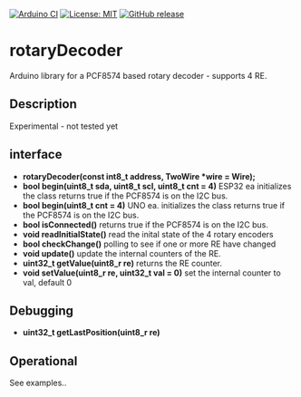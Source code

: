 
[![Arduino CI](https://github.com/RobTillaart/rotaryDecoder/workflows/Arduino%20CI/badge.svg)](https://github.com/marketplace/actions/arduino_ci)
[![License: MIT](https://img.shields.io/badge/license-MIT-green.svg)](https://github.com/RobTillaart/rotaryDecoder/blob/master/LICENSE)
[![GitHub release](https://img.shields.io/github/release/RobTillaart/rotaryDecoder.svg?maxAge=3600)](https://github.com/RobTillaart/rotaryDecoder/releases)


# rotaryDecoder

Arduino library for a PCF8574 based rotary decoder - supports 4 RE.


## Description

Experimental - not tested yet

## interface

- **rotaryDecoder(const int8_t address, TwoWire \*wire = Wire);**
- **bool begin(uint8_t sda, uint8_t scl, uint8_t cnt = 4)** ESP32 ea initializes the class
returns true if the PCF8574 is on the I2C bus.
- **bool begin(uint8_t cnt = 4)** UNO ea. initializes the class
returns true if the PCF8574 is on the I2C bus.
- **bool isConnected()** returns true if the PCF8574 is on the I2C bus.
- **void readInitialState()** read the inital state of the 4 rotary encoders
- **bool checkChange()** polling to see if one or more RE have changed
- **void update()** update the internal counters of the RE.
- **uint32_t getValue(uint8_r re)** returns the RE counter.
- **void setValue(uint8_r re, uint32_t val = 0)** set the internal counter to val, default 0


## Debugging

- **uint32_t getLastPosition(uint8_r re)**

## Operational

See examples..

